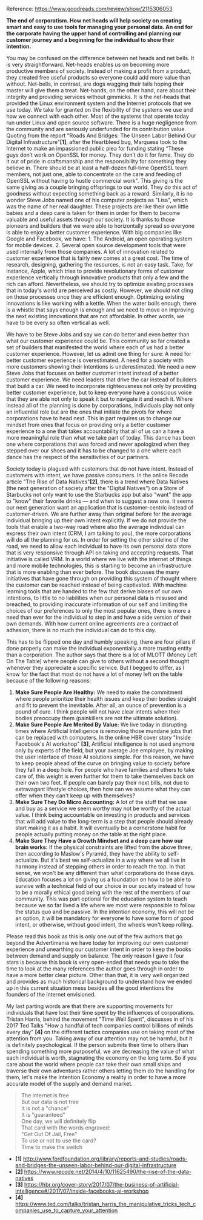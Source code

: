 Reference: https://www.goodreads.com/review/show/2115306053

**The end of corporatism. How net heads will help society on creating smart and easy to use tools for managing your personal data. An end for the corporate having the upper hand of controlling and planning our customer journey and a beginning for the individual to show their intention.**

You may be confused on the difference between net heads and net bells. It is very straightforward. Net-heads enables us on becoming more productive members of society. Instead of making a profit from a product, they created free useful products so everyone could add more value than without. Net-bells, in contrast, are dogs wagging their tails hoping their master will give them a treat. Net-hands, on the other hand, care about their integrity and providing services without gimmicks. It is the net-heads that provided the Linux environment system and the Internet protocols that we use today. We take for granted on the flexibility of the systems we use and how we connect with each other. Most of the systems that operate today run under Linux and open source software. There is a huge negligence from the community and are seriously underfunded for its contribution value.  Quoting from the report "Roads And Bridges: The Unseen Labor Behind Our Digital Infrastructure"**[1]**, after the Heartbleed bug, Marquess took to the Internet to make an impassioned public plea for funding stating “These guys don’t work on OpenSSL for money. They don’t do it for fame. They do it out of pride in craftsmanship and the responsibility for something they believe in. There should be at least a half-dozen full-time OpenSSL team members, not just one, able to concentrate on the care and feeding of OpenSSL without having to hustle commercial work". This giving is the same giving as a couple bringing offsprings to our world. They do this act of goodness without expecting something back as a reward. Similarly, it is no wonder Steve Jobs named one of his computer projects as "Lisa", which was the name of her real daughter. These projects are like their own little babies and a deep care is taken for them in order for them to become valuable and useful assets through our society. It is thanks to those pioneers and builders that we were able to horizontally spread so everyone is able to enjoy a better customer experience. With big companies like Google and Facebook, we have: 1. The Android, an open operating system for mobile devices. 2. Several open source development tools that were used internally from those companies. A lot of innovation related to customer experience that is fairly new comes at a great cost. The time of research, designing, gathering the resources, is not an easy task. Take, for instance, Apple, which tries to provide revolutionary forms of customer experience vertically through innovative products that only a few and the rich can afford. Nevertheless, we should try to optimize existing processes that in today's world are perceived as costly. However, we should not cling on those processes once they are efficient enough. Optimizing existing innovations is like working with a kettle. When the water boils enough, there is a whistle that says enough is enough and we need to move on improving the next existing innovations that are not affordable. In other words, we have to be every so often vertical as well. 

We have to be Steve Jobs and say we can do better and even better than what our customer experience could be. This community so far created a set of builders that manifested the world where each of us had a better customer experience. However, let us admit one thing for sure: A need for better customer experience is overestimated. A need for a society with more customers showing their intentions is underestimated. We need a new Steve Jobs that focuses on better customer intent instead of a better customer experience. We need leaders that drive the car instead of builders that build a car. We need to incorporate righteousness not only by providing better customer experience, but to keep everyone have a conscious voice that they are able not only to speak it but to navigate it and reach it. Where instead all of the planning is done by corporations, individuals play not only an influential role but are the ones that initiate the pivots for where corporations have to head next. This in part requires us to change our mindset from ones that focus on providing only a better customer experience to a one that takes accountability that all of us can a have a more meaningful role than what we take part of today. This dance has been one where corporations that was forced and never apologized when they stepped over our shoes and it has to be changed to a one where each dance has the respect of the sensitivities of our partners. 

Society today is plagued with customers that do not have intent. Instead of customers with intent, we have passive consumers. In the online Recode article "The Rise of Data Natives"**[2]**, there is a trend where Data Natives (the next generation of society after the "Digital Natives") on a Store of Starbucks not only want to use the Starbucks app but also "want" the app to "know" their favorite drinks — and when to suggest a new one. It seems our next generation want an application that is customer-centric instead of customer-driven. We are further away than original before for the average individual bringing up their own intent explicitly. If we do not provide the tools that enable a two-way road where also the average individual can express their own intent (CRM, I am talking to you), the more corporations will do all the planning for us. In order for setting the other sideline of the road, we need to allow each individual to have its own personal data store that is very responsive through API on taking and accepting requests. That initiative is called VRM. In a world where we live with the internet of things and more mobile technologies, this is starting to become an infrastructure that is more enabling than ever before. The book discusses the many initiatives that have gone through on providing this system of thought where the customer can be reached instead of being captivated. With machine learning tools that are handed to the few that derive biases of our own intentions, to little to no liabilities when our personal data is misused and breached, to providing inaccurate information of our self and limiting the choices of our preferences to only the most popular ones, there is more a need than ever for the individual to step in and have a side version of their own demands. With how current online agreements are a contract of adhesion, there is no much the individual can do to this day. 

This has to be flipped one day and humbly speaking, there are four pillars if done properly can make the individual exponentially a more trusting entity than a corporation. The author says that there is a lot of MLOTT (Money Left On The Table) where people can give to others without a second thought whenever they appreciate a specific service. But I begged to differ, as I know for the fact that most do not have a lot of money left on the table because of the following reasons:
1. **Make Sure People Are Healthy:** We need to make the commitment where people prioritize their health issues and keep their bodies straight and fit to prevent the inevitable. After all, an ounce of prevention is a pound of cure. I think people will not have clear intents when their bodies preoccupy them (painkillers are not the ultimate solution). 
2. **Make Sure People Are Merited By Value:** We live today in disrupting times where Artificial Intelligence is removing those mundane jobs that can be replaced with computers. In the online HBR cover story "Inside Facebook's AI workshop" **[3]**, Artificial intelligence is not used anymore only by experts of the field, but your average Joe employee, by making the user interface of those AI solutions simple. For this reason, we have to keep people ahead of the curve on bringing value to society before they fall in a deep hole. For people who have families and others to take care of, this weight is even further for them to take themselves back on their own two feet. If people can barely pay their next bills, not due to extravagant lifestyle choices, then how can we assume what they can offer when they can't keep up with themselves?
3. **Make Sure They Do Micro Accounting:** A lot of the stuff that we use and buy as a service we seem worthy may not be worthy of the actual value. I think being accountable on investing in products and services that will add value to the long-term is a step that people should already start making it as a habit. It will eventually be a cornerstone habit for people actually putting money on the table at the right place.
4. **Make Sure They Have a Growth Mindset and a deep care how our brain works:** If the physical constraints are lifted from the above three, then according to Maslow's Pyramid, they have the ability to self-actualize. But it's best we self-actualize in a way where we all live in harmony instead of stepping others in order to reach the top. In that sense, we won't be any different than what corporations do these days. Education focuses a lot on giving us a foundation on how to be able to survive with a technical field of our choice in our society instead of how to be a morally ethical good being with the rest of the members of our community. This was part optional for the education system to teach because we so far lived a life where we most were responsible to follow the status quo and be passive. In the intention economy, this will not be an option, it will be mandatory for everyone to have some form of good intent, or otherwise, without good intent, the wheels won't keep rolling.  

Please read this book as this is only one out of the few authors that go beyond the Advertimania we have today for improving our own customer experience and unearthing our customer intent in order to keep the books between demand and supply on balance. The only reason I gave it four stars is because this book is very open-ended that needs you to take the time to look at the many references the author goes through in order to have a more better clear picture. Other than that, it is very well organized and provides as much historical background to understand how we ended up in this current situation mess besides all the good intentions the founders of the internet envisioned. 

My last parting words are that there are supporting movements for individuals that have lost their time spent by the influences of corporations. Tristan Harris, behind the movement "Time Well Spent", discusses in of his 2017 Ted Talks "How a handful of tech companies control billions of minds every day" **[4]** on the different tactics companies use on taking most of the attention from you. Taking away of our attention may not be harmful, but it is definitely psychological. If the person submits their time to others than spending something more purposeful, we are decreasing the value of what each individual is worth, stagnating the economy on the long term. So if you care about the world where people can take their own small ships and traverse their own adventures rather others letting them do the handling for them, let's make the Intention Economy a reality in order to have a more accurate model of the supply and demand market.

> The internet is free <br>
> But our data is not free <br>
> It is not a "chance" <br>
> It is "guaranteed" <br>
> One day, we will definitely flip <br> 
> That card with the words engraved: <br>
> "Get Out Of Jail, Free" <br>
> To use or not to use the card? <br> 
> Time to make the switch<br>

* **[1]** http://www.fordfoundation.org/library/reports-and-studies/roads-and-bridges-the-unseen-labor-behind-our-digital-infrastructure
* **[2]** https://www.recode.net/2014/4/10/11625490/the-rise-of-the-data-natives
* **[3]** https://hbr.org/cover-story/2017/07/the-business-of-artificial-intelligence#/2017/07/inside-facebooks-ai-workshop
* **[4]** https://www.ted.com/talks/tristan_harris_the_manipulative_tricks_tech_companies_use_to_capture_your_attention
